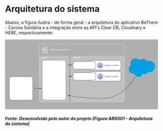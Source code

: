 # Arquitetura do sistema

Abaixo, a figura ilustra - de forma geral - a arquitetura do aplicativo BeThere - Carona Solidária e a integração entre as API's Clear DB, Cloudnary e HERE, respectivamente:

![Preview](/images/system-architecture/system-architecture-01.png?raw=true "Figura ARS001 - Arquitetura do sistema")
<h5>Fonte: Desenvolvido pelo autor do projeto [Figura ARS001 - Arquitetura do sistema]</h5>
